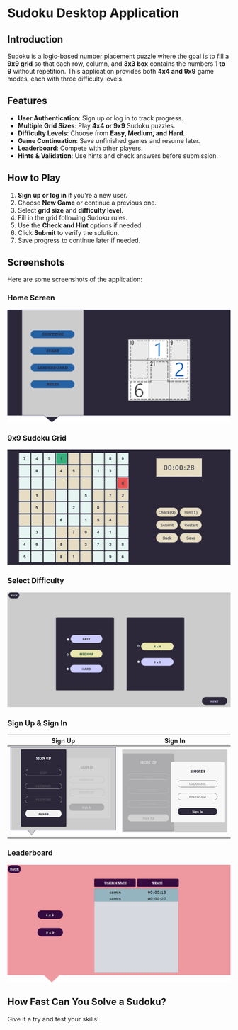 # Sudoku Desktop Application

## Introduction
Sudoku is a logic-based number placement puzzle where the goal is to fill a **9x9 grid** so that each row, column, and **3x3 box** contains the numbers **1 to 9** without repetition. This application provides both **4x4 and 9x9** game modes, each with three difficulty levels.

## Features
- **User Authentication**: Sign up or log in to track progress.
- **Multiple Grid Sizes**: Play **4x4 or 9x9** Sudoku puzzles.
- **Difficulty Levels**: Choose from **Easy, Medium, and Hard**.
- **Game Continuation**: Save unfinished games and resume later.
- **Leaderboard**: Compete with other players.
- **Hints & Validation**: Use hints and check answers before submission.

## How to Play
1. **Sign up or log in** if you're a new user.
2. Choose **New Game** or continue a previous one.
3. Select **grid size** and **difficulty level**.
4. Fill in the grid following Sudoku rules.
5. Use the **Check and Hint** options if needed.
6. Click **Submit** to verify the solution.
7. Save progress to continue later if needed.

## Screenshots
Here are some screenshots of the application:

### Home Screen  
![Home](screenshots/home.png)

### 9x9 Sudoku Grid  
![9x9 Grid](screenshots/9x9.png)

### Select Difficulty  
![Select Difficulty](screenshots/select_difficulty.png)

### Sign Up & Sign In  
| Sign Up | Sign In |
|---------|--------|
| ![Sign Up](screenshots/signup.png) | ![Sign In](screenshots/signin.png) |

### Leaderboard  
![Leaderboard](screenshots/leaderboard.png)

## How Fast Can You Solve a Sudoku?

Give it a try and test your skills!
